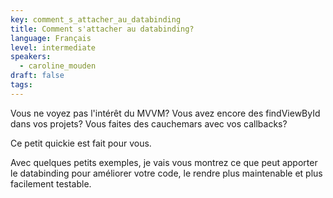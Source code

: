 ```yaml
---
key: comment_s_attacher_au_databinding
title: Comment s'attacher au databinding?
language: Français
level: intermediate
speakers:
  - caroline_mouden
draft: false
tags:
---
```

Vous ne voyez pas l'intérêt du MVVM? 
Vous avez encore des findViewById dans vos projets? 
Vous faites des cauchemars avec vos callbacks?

Ce petit quickie est fait pour vous.

Avec quelques petits exemples, je vais vous montrez ce que peut apporter le databinding pour améliorer votre code, le rendre plus maintenable et plus facilement testable.
